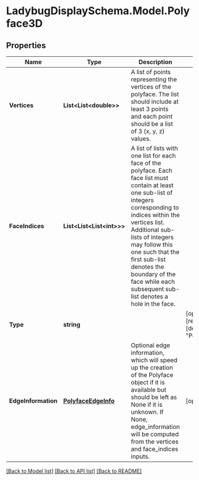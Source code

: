 
# LadybugDisplaySchema.Model.Polyface3D

## Properties

Name | Type | Description | Notes
------------ | ------------- | ------------- | -------------
**Vertices** | **List&lt;List&lt;double&gt;&gt;** | A list of points representing the vertices of the polyface. The list should include at least 3 points and each point should be a list of 3 (x, y, z) values. | 
**FaceIndices** | **List&lt;List&lt;List&lt;int&gt;&gt;&gt;** | A list of lists with one list for each face of the polyface. Each face list must contain at least one sub-list of integers corresponding to indices within the vertices list. Additional sub-lists of integers may follow this one such that the first sub-list denotes the boundary of the face while each subsequent sub-list denotes a hole in the face. | 
**Type** | **string** |  | [optional] [readonly] [default to "Polyface3D"]
**EdgeInformation** | [**PolyfaceEdgeInfo**](PolyfaceEdgeInfo.md) | Optional edge information, which will speed up the creation of the Polyface object if it is available but should be left as None if it is unknown. If None, edge_information will be computed from the vertices and face_indices inputs. | [optional] 

[[Back to Model list]](../README.md#documentation-for-models)
[[Back to API list]](../README.md#documentation-for-api-endpoints)
[[Back to README]](../README.md)

